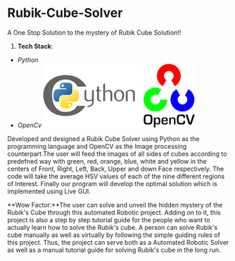 # Rubik-Cube-Solver
A One Stop Solution to the mystery of Rubik Cube Solution!!

1. **Tech Stack**: 
* *Python* 
* *OpenCv* 
![Image](download.png)

Developed and designed a Rubik Cube Solver using Python as the programming language and OpenCV as the Image processing counterpart.The user will feed the images of all sides of cubes according to predefned way with green, red, orange, blue, white and yellow in the centers of Front, Right, Left, Back, Upper and down Face respectively. The code will take the average HSV values of each of the nine different regions of Interest. Finally our program will develop the optimal solution which is implemented using Live GUI.

**Wow Factor:**The user can solve and unveil the hidden mystery of the Rubik's Cube through this automated Robotic project. Adding on to it, this project is also a step by step tutorial guide for the people who want to actually learn how to solve the Rubik's cube. A person can solve Rubik's cube manually as well as virtually by following the simple guiding rules of this project. Thus, the project can serve both as a Automated Robotic Solver as well as a manual tutorial guide for solving Rubik's cube in the long run.
